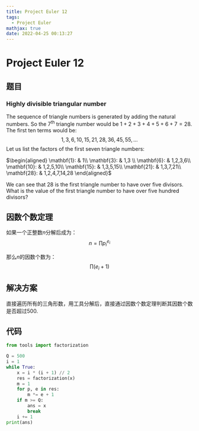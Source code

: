 ```yaml
---
title: Project Euler 12
tags:
  - Project Euler
mathjax: true
date: 2022-04-25 00:13:27
---
```



<escape><!-- more --></escape>

# Project Euler 12

## 题目

### Highly divisible triangular number

The sequence of triangle numbers is generated by adding the natural numbers. So the $7^{\mathrm{th}}$ triangle number would be $1 + 2 + 3 + 4 + 5 + 6 + 7 = 28$. The first ten terms would be:
$$1, 3, 6, 10, 15, 21, 28, 36, 45, 55, \dots$$
Let us list the factors of the first seven triangle numbers:

$\begin{aligned}
\mathbf{1}: & 1\\
\mathbf{3}: & 1,3 \\
\mathbf{6}: & 1,2,3,6\\
\mathbf{10}: & 1,2,5,10\\
\mathbf{15}: & 1,3,5,15\\
\mathbf{21}: & 1,3,7,21\\
\mathbf{28}: & 1,2,4,7,14,28
\end{aligned}$

We can see that $28$ is the first triangle number to have over five divisors.
What is the value of the first triangle number to have over five hundred divisors?

## 因数个数定理

如果一个正整数$n$分解后成为：
$$n=\prod p_i^{e_i}$$

那么$n$的因数个数为：
$$\prod (e_i+1)$$

## 解决方案

直接遍历所有的三角形数，用工具分解后，直接通过因数个数定理判断其因数个数是否超过$500$.

## 代码

```py
from tools import factorization

Q = 500
i = 1
while True:
    x = i * (i + 1) // 2
    res = factorization(x)
    m = 1
    for p, e in res:
        m *= e + 1
    if m >= Q:
        ans = x
        break
    i += 1
print(ans)
```
